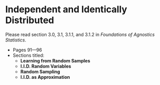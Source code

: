 # Independent and Identically Distributed 

Please read section 3.0, 3.1, 3.1.1, and 3.1.2 in *Foundations of Agnostics Statistics*. 

- Pages 91—96
- Sections titled: 
  - **Learning from Random Samples** 
  - **I.I.D. Random Variables** 
  - **Random Sampling** 
  - **I.I.D. as Approximation** 
  
  
